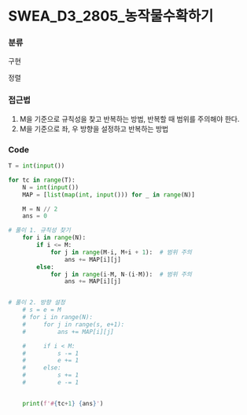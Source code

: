 # SWEA_D3_2805_농작물수확하기



### 분류
구현

정렬


### 접근법
1. M을 기준으로 규칙성을 찾고 반복하는 방법, 반복할 때 범위를 주의해야 한다.
2. M을 기준으로 좌, 우 방향을 설정하고 반복하는 방법


### Code
```python
T = int(input())

for tc in range(T):
    N = int(input())
    MAP = [list(map(int, input())) for _ in range(N)]

    M = N // 2
    ans = 0

# 풀이 1. 규칙성 찾기
    for i in range(N):
        if i <= M:
            for j in range(M-i, M+i + 1):  # 범위 주의
                ans += MAP[i][j]
        else:
            for j in range(i-M, N-(i-M)):  # 범위 주의
                ans += MAP[i][j]


# 풀이 2. 방향 설정
    # s = e = M
    # for i in range(N):
    #     for j in range(s, e+1):
    #         ans += MAP[i][j]

    #     if i < M:
    #         s -= 1
    #         e += 1
    #     else:
    #         s += 1
    #         e -= 1


    print(f'#{tc+1} {ans}')
```